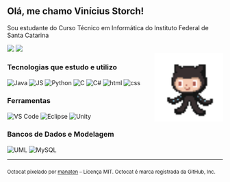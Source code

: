 ## Olá, me chamo Vinícius Storch!

Sou estudante do Curso Técnico em Informática do Instituto Federal de Santa Catarina

<!-- Gráficos -->
<div>
  <img height= "160px" src= https://github-readme-stats.vercel.app/api?username=VStorch&show_icons=true&theme=tokyonight>
  <img height= "160px" src= https://github-readme-stats.vercel.app/api/top-langs/?username=VStorch&layout=compact&langs_count=16&theme=tokyonight>
</div>

<!-- Gif Octocat -->
<img src="assets/octocat.gif" width="160" align="right" alt="Octocat Pixelado Animado">

<!-- Ícones -->
### Tecnologias que estudo e utilizo
<div>
  <img align= "center" alt= "Java" height= "30" width= "40" src="https://cdn.jsdelivr.net/gh/devicons/devicon@latest/icons/java/java-original.svg" />
  <img align= "center" alt= "JS" height= "30" width= "40" src="https://cdn.jsdelivr.net/gh/devicons/devicon@latest/icons/javascript/javascript-original.svg" />
  <img align= "center" alt= "Python" height= "30" width= "40" src="https://cdn.jsdelivr.net/gh/devicons/devicon@latest/icons/python/python-original.svg" />
  <img align= "center" alt= "C" height= "30" width= "40" src="https://cdn.jsdelivr.net/gh/devicons/devicon@latest/icons/c/c-original.svg" />
  <img align= "center" alt= "C#" height= "30" width= "40" src="https://cdn.jsdelivr.net/gh/devicons/devicon@latest/icons/csharp/csharp-original.svg" />
  <img align= "center" alt= "html" height= "30" width= "40" src="https://cdn.jsdelivr.net/gh/devicons/devicon@latest/icons/html5/html5-original.svg" />
  <img align= "center" alt= "css" height= "30" width= "40" src="https://cdn.jsdelivr.net/gh/devicons/devicon@latest/icons/css3/css3-original.svg" />
</div>

### Ferramentas
<div>
  <img align= "center" alt= "VS Code" height= "30" width= "40" src="https://cdn.jsdelivr.net/gh/devicons/devicon@latest/icons/vscode/vscode-original.svg" />
  <img align= "center" alt= "Eclipse" height= "30" width= "40" src="https://cdn.jsdelivr.net/gh/devicons/devicon@latest/icons/eclipse/eclipse-original.svg" />
  <img align= "center" alt= "Unity" height= "30" width= "40" src="https://cdn.jsdelivr.net/gh/devicons/devicon@latest/icons/unity/unity-original.svg" />
</div>

### Bancos de Dados e Modelagem
<div>
  <img align= "center" alt= "UML" height= "30" width= "40" src="https://cdn.jsdelivr.net/gh/devicons/devicon@latest/icons/unifiedmodelinglanguage/unifiedmodelinglanguage-original.svg" />
  <img align= "center" alt= "MySQL" height= "30" width= "40" src="https://cdn.jsdelivr.net/gh/devicons/devicon@latest/icons/mysql/mysql-original.svg" />
</div>

<hr>

<!-- Referência Git Octocat -->
<sub> Octocat pixelado por <a href="https://github.com/manaten">manaten</a> – Licença MIT. Octocat é marca registrada da GitHub, Inc.</sub>
